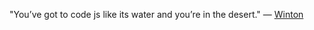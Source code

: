 "You’ve got to code js like its water and you’re in the desert." — [Winton](https://github.com/winton)
